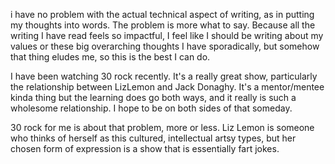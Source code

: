 i have no problem with the actual technical aspect of writing, as in putting my thoughts into words. The problem is more what to say. Because all the writing I have read feels so impactful, I feel like I should be writing about my values or these big overarching thoughts I have sporadically, but somehow that thing eludes me, so this is the best I can do.

I have been watching 30 rock recently. It's a really great show, particularly the relationship between LizLemon and Jack Donaghy. It's a mentor/mentee kinda thing but the learning does go both ways, and it really is such a wholesome relationship. I hope to be on both sides of that someday. 


30 rock for me is about that problem, more or less. Liz Lemon is someone who thinks of herself as this cultured, intellectual artsy types, but her chosen form of expression is a show that is essentially fart jokes.